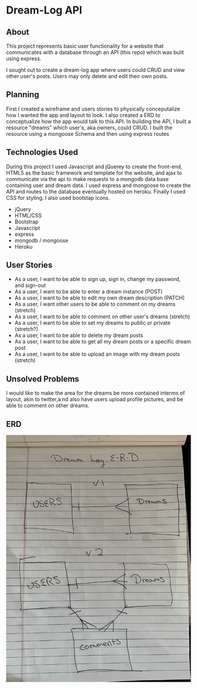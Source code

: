 # Dream-Log API

## About
This project represents basic user functionality for a website that communicates with a database through an API (this repo) which was bulit using express.

I sought out to create a dream-log app where users could CRUD and view other user's posts. Users may only delete and edit their own posts.


## Planning
First I created a wireframe and users stories to physically conceputalize how I wanted the app and layout to look. I also created a ERD to conceptualize how the app would talk to this API. In building the API, I built a resource "dreams" which user's, aka owners, could CRUD. I built the resource using a mongoose Schema and then using express routes


## Technologies Used

During this project I used Javascript and jQuerey to create the front-end, HTML5 as the basic framework and template for the website, and ajax to communicate via the api to make requests to a mongodb data base containing user and dream data. I used express and mongoose to create the API and routes to the database eventually hosted on heroku. Finally I used CSS for styling. I also used bootstap icons.

* jQuery
* HTML/CSS
* Bootstrap
* Javascript
* express
* mongodb / mongoose
* Heroku

## User Stories

* As a user, I want to be able to sign up, sign in, change my password, and sign-out
* As a user, I want to be able to enter a dream instance (POST)
* As a user, I want to be able to edit my own dream description (PATCH)
* As a user, I want other users to be able to comment on my dreams (stretch)
* As a user, I want to be able to comment on other user's dreams (stretch)
* As a user, I want to be able to set my dreams to public or private (stretch?)
* As a user, I want to be able to delete my dream posts
* As a user, I want to be able to get all my dream posts or a specific dream post
* As a user, I want to be able to upload an image with my dream posts (stretch)

## Unsolved Problems

I would like to make the area for the dreams be more contained interms of layout, akin to twitter,a nd also have users upload profile pictures, and be able to comment on other dreams.

## ERD

![ERD](./ERD.jpeg)
